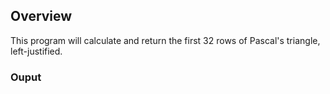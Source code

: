 ## Overview

This program will calculate and return the first 32 rows of Pascal's triangle, left-justified.

### Ouput


